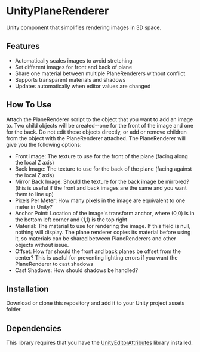 # UnityPlaneRenderer
Unity component that simplifies rendering images in 3D space.

## Features
 - Automatically scales images to avoid stretching
 - Set different images for front and back of plane
 - Share one material between multiple PlaneRenderers without conflict
 - Supports transparent materials and shadows
 - Updates automatically when editor values are changed

## How To Use
Attach the PlaneRenderer script to the object that you want to add an image to. Two child objects will be created--one for the front of the image and one for the back. Do not edit these objects directly, or add or remove children from the object with the PlaneRenderer attached. The PlaneRenderer will give you the following options:
 - Front Image: The texture to use for the front of the plane (facing along the local Z axis)
 - Back Image: The texture to use for the back of the plane (facing against the local Z axis)
 - Mirror Back Image: Should the texture for the back image be mirrored? (this is useful if the front and back images are the same and you want them to line up)
  - Pixels Per Meter: How many pixels in the image are equivalent to one meter in Unity?
  - Anchor Point: Location of the image's transform anchor, where (0,0) is in the bottom left corner and (1,1) is the top right
  - Material: The material to use for rendering the image. If this field is null, nothing will display. The plane renderer copies its material before using it, so materials can be shared between PlaneRenderers and other objects without issue.
  - Offset: How far should the front and back planes be offset from the center? This is useful for preventing lighting errors if you want the PlaneRenderer to cast shadows
  - Cast Shadows: How should shadows be handled?
  
## Installation
Download or clone this repository and add it to your Unity project assets folder.

## Dependencies
This library requires that you have the [UnityEditorAttributes](https://github.com/dninosores/UnityEditorAttributes) library installed.
